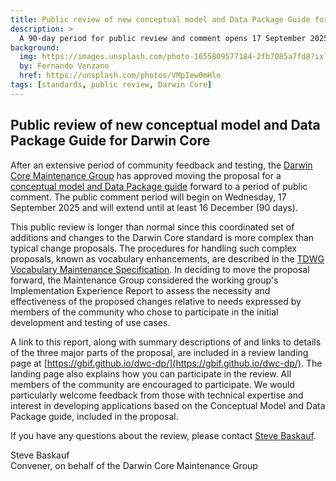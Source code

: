 ```yaml
---
title: Public review of new conceptual model and Data Package Guide for Darwin Core
description: >
  A 90-day period for public review and comment opens 17 September 2025 and will continue through at least 16 December 2025.  
background:
  img: https://images.unsplash.com/photo-1655809577184-2fb7085a7fd8?ixlib=rb-4.0.3&ixid=MnwxMjA3fDB8MHxwaG90by1wYWdlfHx8fGVufDB8fHx8&auto=format&fit=crop&w=2970&q=80
  by: Fernando Venzano
  href: https://unsplash.com/photos/VMpIew0mHlo
tags: [standards, public review, Darwin Core]
---
```


## Public review of new conceptual model and Data Package Guide for Darwin Core

After an extensive period of community feedback and testing, the [Darwin Core Maintenance Group](https://www.tdwg.org/community/dwc/) has approved moving the proposal for a [conceptual model and Data Package guide](https://gbif.github.io/dwc-dp/) forward to a period of public comment. The public comment period will begin on Wednesday, 17 September 2025 and will extend until at least 16 December (90 days). 

This public review is longer than normal since this coordinated set of additions and changes to the Darwin Core standard is more complex than typical change proposals. The procedures for handling such complex proposals, known as vocabulary enhancements, are described in the [TDWG Vocabulary Maintenance Specification](http://rs.tdwg.org/vms/doc/specification/#4-vocabulary-enhancements). In deciding to move the proposal forward, the Maintenance Group considered the working group's Implementation Experience Report to assess the necessity and effectiveness of the proposed changes relative to needs expressed by members of the community who chose to participate in the initial development and testing of use cases. 

A link to this report, along with summary descriptions of and links to details of the three major parts of the proposal, are included in a review landing page at [https://gbif.github.io/dwc-dp/](https://gbif.github.io/dwc-dp/). The landing page also explains how you can participate in the review. All members of the community are encouraged to participate. We would particularly welcome feedback from those with technical expertise and interest in developing applications based on the Conceptual Model and Data Package guide, included in the proposal. 

If you have any questions about the review, please contact [Steve Baskauf](mailto:steve.baskauf@gmail.com).

Steve Baskauf<br />
Convener, on behalf of the Darwin Core Maintenance Group
